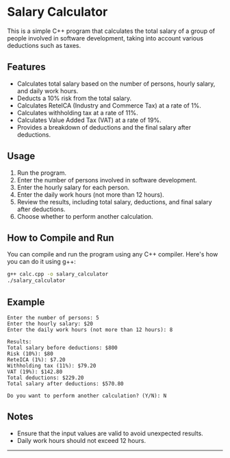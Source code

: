 # Salary Calculator

This is a simple C++ program that calculates the total salary of a group of people involved in software development, taking into account various deductions such as taxes.

## Features

- Calculates total salary based on the number of persons, hourly salary, and daily work hours.
- Deducts a 10% risk from the total salary.
- Calculates ReteICA (Industry and Commerce Tax) at a rate of 1%.
- Calculates withholding tax at a rate of 11%.
- Calculates Value Added Tax (VAT) at a rate of 19%.
- Provides a breakdown of deductions and the final salary after deductions.

## Usage

1. Run the program.
2. Enter the number of persons involved in software development.
3. Enter the hourly salary for each person.
4. Enter the daily work hours (not more than 12 hours).
5. Review the results, including total salary, deductions, and final salary after deductions.
6. Choose whether to perform another calculation.

## How to Compile and Run

You can compile and run the program using any C++ compiler. Here's how you can do it using g++:

```bash
g++ calc.cpp -o salary_calculator
./salary_calculator
```

## Example

```
Enter the number of persons: 5
Enter the hourly salary: $20
Enter the daily work hours (not more than 12 hours): 8

Results:
Total salary before deductions: $800
Risk (10%): $80
ReteICA (1%): $7.20
Withholding tax (11%): $79.20
VAT (19%): $142.80
Total deductions: $229.20
Total salary after deductions: $570.80

Do you want to perform another calculation? (Y/N): N
```

## Notes

- Ensure that the input values are valid to avoid unexpected results.
- Daily work hours should not exceed 12 hours.

---

